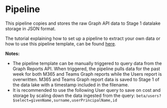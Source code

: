 # Pipeline

This pipeline copies and stores the raw Graph API data to Stage 1 datalake storage in JSON format.  

The tutorial explaining how to set up a pipeline to extract your own data or how to use this pipeline template, can be found [here](https://github.com/microsoft/OpenEduAnalytics/tree/main/modules/Microsoft_Graph/docs/documents).

<strong> Notes: </strong> 
 - The pipeline template can be manually triggered to query data from the Graph Reports API. When triggered, the pipeline pulls data for the past week for both M365 and Teams Graph reports while the Users report is overwritten. M365 and Teams Graph report data is saved to Stage 1 of the data lake with a timestamp included in the filename.
 - It is recommended to use the following User query to save on cost and storage by scaling down the data ingested from the query: ``` beta/users?$select=givenName,surname,userPrincipalName,id ``` 
